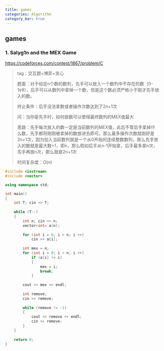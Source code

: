 ```yaml
---
title: games
categories: Algorithm
category_bar: true
---
```




## games

### 1. Salyg1n and the MEX Game

https://codeforces.com/contest/1867/problem/C

> tag：交互题+博弈+贪心
>
> 题面：对于给定n个数的数列，先手可以放入一个数列中不存在的数（0-1e9），后手可以从数列中拿掉一个数，但是这个数必须严格小于刚才先手放入的数。
>
> 终止条件：后手没法拿数或者操作次数达到了2n+1次
>
> 问：当你是先手时，如何放数可以使得最终数列的MEX值最大
>
> 思路：先手每次放入的数一定是当前数列的MEX值，此后不管后手拿掉什么数，先手都将刚刚被拿掉的数放进去即可。那么最多操作次数就刚好是2n+1次，因为加入当前数列就是一个从0开始的连续整数数列，那么先手放入的数就是最大数+1，即n，那么假如后手从n-1开始拿，后手最多拿n次，先手再放n次，那么就是2n+1次
>
> 时间复杂度：$O(n)$

```cpp
#include <iostream>
#include <vector>

using namespace std;

int main()
{
	int T; cin >> T;
	
	while (T--)
	{
		int n; cin >> n;
		vector<int> a(n);
		
		for (int i = 0; i < n; i ++)
			cin >> a[i];
		
		int mex = n;
		for (int i = 0; i < n; i ++)
			if (a[i] != i)
			{
				mex = i;
				break;
			}
		
		cout << mex << endl;
		
		int remove;
		cin >> remove;
		
		while (remove != -1)
		{
			cout << remove << endl;
			cin >> remove;
		}
	}
	
	return 0;
} 
```